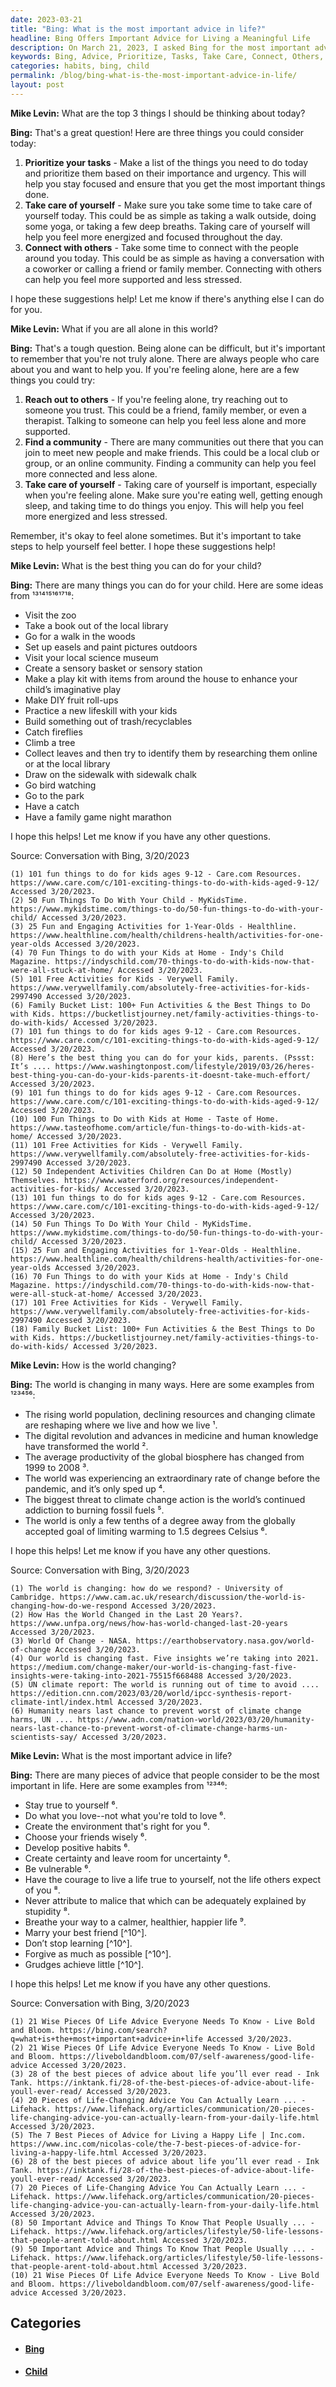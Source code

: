 ```yaml
---
date: 2023-03-21
title: "Bing: What is the most important advice in life?"
headline: Bing Offers Important Advice for Living a Meaningful Life
description: On March 21, 2023, I asked Bing for the most important advice in life. Bing suggested I prioritize my tasks, take care of myself, and connect with others. When I asked what to do if I'm feeling alone, Bing suggested reaching out to someone I trust, finding a community, and taking care of myself. Finally, I asked what is the best thing I can do for my child and Bing suggested visiting the zoo, taking a book out of the library, and going for a walk.
keywords: Bing, Advice, Prioritize, Tasks, Take Care, Connect, Others, Feeling Alone, Reach Out, Community, Child, Zoo, Library, World, Population, Digital Revolution, Medicine, Climate Change, Fossil Fuels, Warming, Tips, Stay True, Love, Environment, Friends, Habits, Uncertainty, Vulnerable, Courage, Malice, Stupidity, Breathing, Calmer, Healthier, Happier, Marry, Best Friend
categories: habits, bing, child
permalink: /blog/bing-what-is-the-most-important-advice-in-life/
layout: post
---
```



**Mike Levin:** What are the top 3 things I should be thinking about today?

**Bing:** That's a great question! Here are three things you could consider today:

1. **Prioritize your tasks** - Make a list of the things you need to do today and prioritize them based on their importance and urgency. This will help you stay focused and ensure that you get the most important things done.
2. **Take care of yourself** - Make sure you take some time to take care of yourself today. This could be as simple as taking a walk outside, doing some yoga, or taking a few deep breaths. Taking care of yourself will help you feel more energized and focused throughout the day.
3. **Connect with others** - Take some time to connect with the people around you today. This could be as simple as having a conversation with a coworker or calling a friend or family member. Connecting with others can help you feel more supported and less stressed.

I hope these suggestions help! Let me know if there's anything else I can do for you.

**Mike Levin:** What if you are all alone in this world?

**Bing:** That's a tough question. Being alone can be difficult, but it's important to remember that you're not truly alone. There are always people who care about you and want to help you. If you're feeling alone, here are a few things you could try:

1. **Reach out to others** - If you're feeling alone, try reaching out to someone you trust. This could be a friend, family member, or even a therapist. Talking to someone can help you feel less alone and more supported.
2. **Find a community** - There are many communities out there that you can join to meet new people and make friends. This could be a local club or group, or an online community. Finding a community can help you feel more connected and less alone.
3. **Take care of yourself** - Taking care of yourself is important, especially when you're feeling alone. Make sure you're eating well, getting enough sleep, and taking time to do things you enjoy. This will help you feel more energized and less stressed.

Remember, it's okay to feel alone sometimes. But it's important to take steps to help yourself feel better. I hope these suggestions help!

**Mike Levin:** What is the best thing you can do for your child?

**Bing:** There are many things you can do for your child. Here are some ideas from ¹³¹⁴¹⁵¹⁶¹⁷¹⁸:

- Visit the zoo
- Take a book out of the local library
- Go for a walk in the woods
- Set up easels and paint pictures outdoors
- Visit your local science museum
- Create a sensory basket or sensory station
- Make a play kit with items from around the house to enhance your child’s imaginative play
- Make DIY fruit roll-ups
- Practice a new lifeskill with your kids
- Build something out of trash/recyclables
- Catch fireflies
- Climb a tree
- Collect leaves and then try to identify them by researching them online or at the local library
- Draw on the sidewalk with sidewalk chalk
- Go bird watching
- Go to the park
- Have a catch
- Have a family game night marathon

I hope this helps! Let me know if you have any other questions.

Source: Conversation with Bing, 3/20/2023

    (1) 101 fun things to do for kids ages 9-12 - Care.com Resources. https://www.care.com/c/101-exciting-things-to-do-with-kids-aged-9-12/ Accessed 3/20/2023.
    (2) 50 Fun Things To Do With Your Child - MyKidsTime. https://www.mykidstime.com/things-to-do/50-fun-things-to-do-with-your-child/ Accessed 3/20/2023.
    (3) 25 Fun and Engaging Activities for 1-Year-Olds - Healthline. https://www.healthline.com/health/childrens-health/activities-for-one-year-olds Accessed 3/20/2023.
    (4) 70 Fun Things to do with your Kids at Home - Indy's Child Magazine. https://indyschild.com/70-things-to-do-with-kids-now-that-were-all-stuck-at-home/ Accessed 3/20/2023.
    (5) 101 Free Activities for Kids - Verywell Family. https://www.verywellfamily.com/absolutely-free-activities-for-kids-2997490 Accessed 3/20/2023.
    (6) Family Bucket List: 100+ Fun Activities & the Best Things to Do with Kids. https://bucketlistjourney.net/family-activities-things-to-do-with-kids/ Accessed 3/20/2023.
    (7) 101 fun things to do for kids ages 9-12 - Care.com Resources. https://www.care.com/c/101-exciting-things-to-do-with-kids-aged-9-12/ Accessed 3/20/2023.
    (8) Here’s the best thing you can do for your kids, parents. (Pssst: It’s .... https://www.washingtonpost.com/lifestyle/2019/03/26/heres-best-thing-you-can-do-your-kids-parents-it-doesnt-take-much-effort/ Accessed 3/20/2023.
    (9) 101 fun things to do for kids ages 9-12 - Care.com Resources. https://www.care.com/c/101-exciting-things-to-do-with-kids-aged-9-12/ Accessed 3/20/2023.
    (10) 100 Fun Things to Do with Kids at Home - Taste of Home. https://www.tasteofhome.com/article/fun-things-to-do-with-kids-at-home/ Accessed 3/20/2023.
    (11) 101 Free Activities for Kids - Verywell Family. https://www.verywellfamily.com/absolutely-free-activities-for-kids-2997490 Accessed 3/20/2023.
    (12) 50 Independent Activities Children Can Do at Home (Mostly) Themselves. https://www.waterford.org/resources/independent-activities-for-kids/ Accessed 3/20/2023.
    (13) 101 fun things to do for kids ages 9-12 - Care.com Resources. https://www.care.com/c/101-exciting-things-to-do-with-kids-aged-9-12/ Accessed 3/20/2023.
    (14) 50 Fun Things To Do With Your Child - MyKidsTime. https://www.mykidstime.com/things-to-do/50-fun-things-to-do-with-your-child/ Accessed 3/20/2023.
    (15) 25 Fun and Engaging Activities for 1-Year-Olds - Healthline. https://www.healthline.com/health/childrens-health/activities-for-one-year-olds Accessed 3/20/2023.
    (16) 70 Fun Things to do with your Kids at Home - Indy's Child Magazine. https://indyschild.com/70-things-to-do-with-kids-now-that-were-all-stuck-at-home/ Accessed 3/20/2023.
    (17) 101 Free Activities for Kids - Verywell Family. https://www.verywellfamily.com/absolutely-free-activities-for-kids-2997490 Accessed 3/20/2023.
    (18) Family Bucket List: 100+ Fun Activities & the Best Things to Do with Kids. https://bucketlistjourney.net/family-activities-things-to-do-with-kids/ Accessed 3/20/2023.

**Mike Levin:** How is the world changing?

**Bing:** The world is changing in many ways. Here are some examples from ¹²³⁴⁵⁶:

- The rising world population, declining resources and changing climate are reshaping where we live and how we live ¹.
- The digital revolution and advances in medicine and human knowledge have transformed the world ².
- The average productivity of the global biosphere has changed from 1999 to 2008 ³.
- The world was experiencing an extraordinary rate of change before the pandemic, and it’s only sped up ⁴.
- The biggest threat to climate change action is the world’s continued addiction to burning fossil fuels ⁵.
- The world is only a few tenths of a degree away from the globally accepted goal of limiting warming to 1.5 degrees Celsius ⁶.

I hope this helps! Let me know if you have any other questions.

Source: Conversation with Bing, 3/20/2023

    (1) The world is changing: how do we respond? - University of Cambridge. https://www.cam.ac.uk/research/discussion/the-world-is-changing-how-do-we-respond Accessed 3/20/2023.
    (2) How Has the World Changed in the Last 20 Years?. https://www.unfpa.org/news/how-has-world-changed-last-20-years Accessed 3/20/2023.
    (3) World Of Change - NASA. https://earthobservatory.nasa.gov/world-of-change Accessed 3/20/2023.
    (4) Our world is changing fast. Five insights we’re taking into 2021. https://medium.com/change-maker/our-world-is-changing-fast-five-insights-were-taking-into-2021-75515f668488 Accessed 3/20/2023.
    (5) UN climate report: The world is running out of time to avoid .... https://edition.cnn.com/2023/03/20/world/ipcc-synthesis-report-climate-intl/index.html Accessed 3/20/2023.
    (6) Humanity nears last chance to prevent worst of climate change harms, UN .... https://www.adn.com/nation-world/2023/03/20/humanity-nears-last-chance-to-prevent-worst-of-climate-change-harms-un-scientists-say/ Accessed 3/20/2023.

**Mike Levin:** What is the most important advice in life?

**Bing:** There are many pieces of advice that people consider to be the most important in life. Here are some examples from ¹²³⁴⁶:

- Stay true to yourself ⁶.
- Do what you love--not what you're told to love ⁶.
- Create the environment that's right for you ⁶.
- Choose your friends wisely ⁶.
- Develop positive habits ⁶.
- Create certainty and leave room for uncertainty ⁶.
- Be vulnerable ⁶.
- Have the courage to live a life true to yourself, not the life others expect of you ⁸.
- Never attribute to malice that which can be adequately explained by stupidity ⁸.
- Breathe your way to a calmer, healthier, happier life ⁹.
- Marry your best friend [^10^].
- Don’t stop learning [^10^].
- Forgive as much as possible [^10^].
- Grudges achieve little [^10^].

I hope this helps! Let me know if you have any other questions.

Source: Conversation with Bing, 3/20/2023

    (1) 21 Wise Pieces Of Life Advice Everyone Needs To Know - Live Bold and Bloom. https://bing.com/search?q=what+is+the+most+important+advice+in+life Accessed 3/20/2023.
    (2) 21 Wise Pieces Of Life Advice Everyone Needs To Know - Live Bold and Bloom. https://liveboldandbloom.com/07/self-awareness/good-life-advice Accessed 3/20/2023.
    (3) 28 of the best pieces of advice about life you’ll ever read - Ink Tank. https://inktank.fi/28-of-the-best-pieces-of-advice-about-life-youll-ever-read/ Accessed 3/20/2023.
    (4) 20 Pieces of Life-Changing Advice You Can Actually Learn ... - Lifehack. https://www.lifehack.org/articles/communication/20-pieces-life-changing-advice-you-can-actually-learn-from-your-daily-life.html Accessed 3/20/2023.
    (5) The 7 Best Pieces of Advice for Living a Happy Life | Inc.com. https://www.inc.com/nicolas-cole/the-7-best-pieces-of-advice-for-living-a-happy-life.html Accessed 3/20/2023.
    (6) 28 of the best pieces of advice about life you’ll ever read - Ink Tank. https://inktank.fi/28-of-the-best-pieces-of-advice-about-life-youll-ever-read/ Accessed 3/20/2023.
    (7) 20 Pieces of Life-Changing Advice You Can Actually Learn ... - Lifehack. https://www.lifehack.org/articles/communication/20-pieces-life-changing-advice-you-can-actually-learn-from-your-daily-life.html Accessed 3/20/2023.
    (8) 50 Important Advice and Things To Know That People Usually ... - Lifehack. https://www.lifehack.org/articles/lifestyle/50-life-lessons-that-people-arent-told-about.html Accessed 3/20/2023.
    (9) 50 Important Advice and Things To Know That People Usually ... - Lifehack. https://www.lifehack.org/articles/lifestyle/50-life-lessons-that-people-arent-told-about.html Accessed 3/20/2023.
    (10) 21 Wise Pieces Of Life Advice Everyone Needs To Know - Live Bold and Bloom. https://liveboldandbloom.com/07/self-awareness/good-life-advice Accessed 3/20/2023.



## Categories

<ul>
<li><h4><a href='/bing/'>Bing</a></h4></li>
<li><h4><a href='/child/'>Child</a></h4></li></ul>